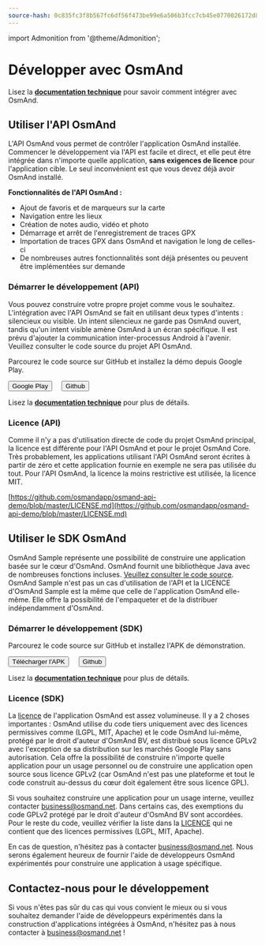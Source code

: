 ```yaml
---
source-hash: 0c835fc3f8b567fc6df56f473be99e6a506b3fcc7cb45e0770026172d8ddcb6d 
---
```

import Admonition from '@theme/Admonition';


# Développer avec OsmAnd

Lisez la **[documentation technique](../technical/osmand-api-sdk/index.md)** pour savoir comment intégrer avec OsmAnd.

## Utiliser l'API OsmAnd

L'API OsmAnd vous permet de contrôler l'application OsmAnd installée. Commencer le développement via l'API est facile et direct, et elle peut être intégrée dans n'importe quelle application, **sans exigences de licence** pour l'application cible. Le seul inconvénient est que vous devez déjà avoir OsmAnd installé.

**Fonctionnalités de l'API OsmAnd :**

* Ajout de favoris et de marqueurs sur la carte
* Navigation entre les lieux
* Création de notes audio, vidéo et photo
* Démarrage et arrêt de l'enregistrement de traces GPX
* Importation de traces GPX dans OsmAnd et navigation le long de celles-ci
* De nombreuses autres fonctionnalités sont déjà présentes ou peuvent être implémentées sur demande

### Démarrer le développement (API)

Vous pouvez construire votre propre projet comme vous le souhaitez. L'intégration avec l'API OsmAnd se fait en utilisant deux types d'intents : silencieux ou visible. Un intent silencieux ne garde pas OsmAnd ouvert, tandis qu'un intent visible amène OsmAnd à un écran spécifique. Il est prévu d'ajouter la communication inter-processus Android à l'avenir. Veuillez consulter le code source du projet API OsmAnd.

<Admonition type="caution" icon="🛠️&nbsp;" title="Exemples">
  <p>
    Parcourez le code source sur GitHub et installez la démo depuis Google Play.
  </p>
  <div>
    <a href="https://play.google.com/store/apps/details?id=net.osmand.osmandapidemo"><button class="button button--primary">Google Play</button></a> &nbsp;&nbsp;&nbsp;
    <a href="https://github.com/osmandapp/osmand-api-demo/tree/master/OsmAnd-api-sample"><button class="button button--primary">Github</button></a>
  </div>
</Admonition>

Lisez la **[documentation technique](../technical/osmand-api-sdk/index.md)** pour plus de détails.

### Licence (API)

Comme il n'y a pas d'utilisation directe de code du projet OsmAnd principal, la licence est différente pour l'API OsmAnd et pour le projet OsmAnd Core. Très probablement, les applications utilisant l'API OsmAnd seront écrites à partir de zéro et cette application fournie en exemple ne sera pas utilisée du tout. Pour l'API OsmAnd, la licence la moins restrictive est utilisée, la licence MIT.

[https://github.com/osmandapp/osmand-api-demo/blob/master/LICENSE.md](https://github.com/osmandapp/osmand-api-demo/blob/master/LICENSE.md)


## Utiliser le SDK OsmAnd

OsmAnd Sample représente une possibilité de construire une application basée sur le cœur d'OsmAnd. OsmAnd fournit une bibliothèque Java avec de nombreuses fonctions incluses. [Veuillez consulter le code source](https://github.com/osmandapp/osmand-api-demo). OsmAnd Sample n'est pas un cas d'utilisation de l'API et la LICENCE d'OsmAnd Sample est la même que celle de l'application OsmAnd elle-même. Elle offre la possibilité de l'empaqueter et de la distribuer indépendamment d'OsmAnd.


### Démarrer le développement (SDK)

<Admonition type="caution" icon="🛠️&nbsp;" title="Exemples">
  <p>
    Parcourez le code source sur GitHub et installez l'APK de démonstration.
  </p>
  <div>
    <a href="https://download.osmand.net/latest-night-build/OsmAnd-map-sample.apk"><button class="button button--primary">Télécharger l'APK</button></a>
 &nbsp;&nbsp;&nbsp;
    <a href="https://github.com/osmandapp/osmand-api-demo/tree/master/OsmAnd-map-sample"><button class="button button--primary">Github</button></a>
  </div>
</Admonition>

Lisez la **[documentation technique](../technical/osmand-api-sdk/index.md)** pour plus de détails.


### Licence (SDK)

La [licence](https://github.com/osmandapp/Osmand/blob/master/LICENSE) de l'application OsmAnd est assez volumineuse. Il y a 2 choses importantes : OsmAnd utilise du code tiers uniquement avec des licences permissives comme (LGPL, MIT, Apache) et le code OsmAnd lui-même, protégé par le droit d'auteur d'OsmAnd BV, est distribué sous licence GPLv2 avec l'exception de sa distribution sur les marchés Google Play sans autorisation. Cela offre la possibilité de construire n'importe quelle application pour un usage personnel ou de construire une application open source sous licence GPLv2 (car OsmAnd n'est pas une plateforme et tout le code construit au-dessus du cœur doit également être sous licence GPL).

Si vous souhaitez construire une application pour un usage interne, veuillez contacter <a class="mail-link" href="mailto:business@osmand.net">business@osmand.net</a>. Dans certains cas, des exemptions du code GPLv2 protégé par le droit d'auteur d'OsmAnd BV sont accordées. Pour le reste du code, veuillez vérifier la liste dans la [LICENCE](https://github.com/osmandapp/Osmand/blob/master/LICENSE) qui ne contient que des licences permissives (LGPL, MIT, Apache).

En cas de question, n'hésitez pas à contacter <a class="mail-link" href="mailto:business@osmand.net">business@osmand.net</a>. Nous serons également heureux de fournir l'aide de développeurs OsmAnd expérimentés pour construire une application à usage spécifique.


## Contactez-nous pour le développement

Si vous n'êtes pas sûr du cas qui vous convient le mieux ou si vous souhaitez demander l'aide de développeurs expérimentés dans la construction d'applications intégrées à OsmAnd, n'hésitez pas à nous contacter à <a class="mail-link" href="mailto:business@osmand.net">business@osmand.net</a> !

